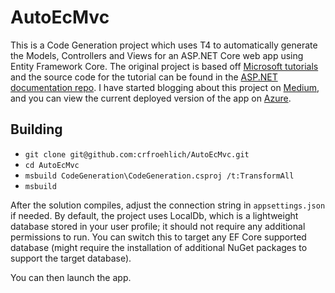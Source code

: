 # AutoEcMvc

This is a Code Generation project which uses T4 to automatically generate the Models, Controllers and Views for an ASP.NET Core web app using Entity Framework Core. The original project is based off [Microsoft tutorials](https://docs.microsoft.com/en-us/aspnet/core/data/ef-mvc/intro?view=aspnetcore-2.2) and the source code for the tutorial can be found in the [ASP.NET documentation repo](https://github.com/aspnet/AspNetCore.Docs/tree/master/aspnetcore/data/ef-mvc/intro/samples/cu-final). I have started blogging about this project on [Medium](https://medium.com/@christopher.r.froehlich/code-generation-connecting-t4-to-entity-framework-core-654e2a0933e8), and you can view the current deployed version of the app on [Azure](https://autoecmvc.luddites.me).

## Building

* `git clone git@github.com:crfroehlich/AutoEcMvc.git`
* `cd AutoEcMvc`
* `msbuild CodeGeneration\CodeGeneration.csproj /t:TransformAll`
* `msbuild`

After the solution compiles, adjust the connection string in `appsettings.json` if needed. By default, the project uses LocalDb, which is a lightweight database stored in your user profile; it should not require any additional permissions to run. You can switch this to target any EF Core supported database (might require the installation of additional NuGet packages to support the target database).

You can then launch the app. 
